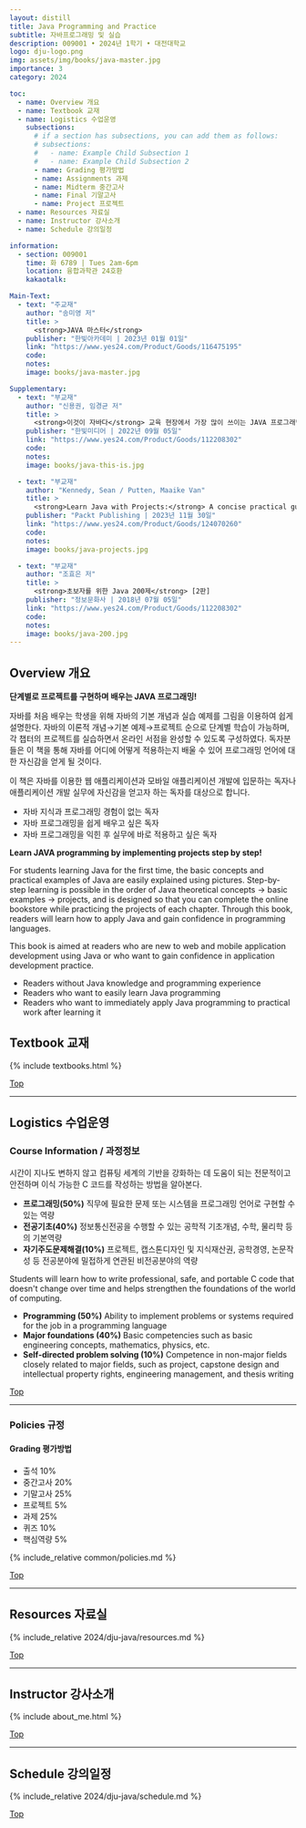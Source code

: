 ```yaml
---
layout: distill
title: Java Programming and Practice
subtitle: 자바프로그래밍 및 실습
description: 009001 • 2024년 1학기 • 대전대학교
logo: dju-logo.png
img: assets/img/books/java-master.jpg
importance: 3
category: 2024

toc:
  - name: Overview 개요
  - name: Textbook 교재
  - name: Logistics 수업운영
    subsections:
      # if a section has subsections, you can add them as follows:
      # subsections:
      #   - name: Example Child Subsection 1
      #   - name: Example Child Subsection 2
      - name: Grading 평가방법
      - name: Assignments 과제
      - name: Midterm 중간고사
      - name: Final 기말고사
      - name: Project 프로젝트
  - name: Resources 자료실
  - name: Instructor 강사소개
  - name: Schedule 강의일정

information:
  - section: 009001
    time: 화 6789 | Tues 2am-6pm
    location: 융합과학관 24호환
    kakaotalk:

Main-Text:
  - text: "주교재"
    author: "송미영 저"
    title: >
      <strong>JAVA 마스터</strong>
    publisher: "한빛아카데미 | 2023년 01월 01일"
    link: "https://www.yes24.com/Product/Goods/116475195"
    code:
    notes:
    image: books/java-master.jpg

Supplementary:
  - text: "부교재"
    author: "신용권, 임경균 저"
    title: >
      <strong>이것이 자바다</strong> 교육 현장에서 가장 많이 쓰이는 JAVA 프로그래밍의 기본서
    publisher: "한빛미디어 | 2022년 09월 05일"
    link: "https://www.yes24.com/Product/Goods/112208302"
    code:
    notes:
    image: books/java-this-is.jpg

  - text: "부교재"
    author: "Kennedy, Sean / Putten, Maaike Van"
    title: >
      <strong>Learn Java with Projects:</strong> A concise practical guide to learning everything a Java professional really needs to know
    publisher: "Packt Publishing | 2023년 11월 30일"
    link: "https://www.yes24.com/Product/Goods/124070260"
    code:
    notes:
    image: books/java-projects.jpg

  - text: "부교재"
    author: "조효은 저"
    title: >
      <strong>초보자를 위한 Java 200제</strong> [2판]
    publisher: "정보문화사 | 2018년 07월 05일"
    link: "https://www.yes24.com/Product/Goods/112208302"
    code:
    notes:
    image: books/java-200.jpg
---
```


## Overview 개요

**단계별로 프로젝트를 구현하며 배우는 JAVA 프로그래밍!**

자바를 처음 배우는 학생을 위해 자바의 기본 개념과 실습 예제를 그림을 이용하여 쉽게 설명한다. 자바의 이론적 개념→기본 예제→프로젝트 순으로 단계별 학습이 가능하며, 각 챕터의 프로젝트를 실습하면서 온라인 서점을 완성할 수 있도록 구성하였다. 독자분들은 이 책을 통해 자바를 어디에 어떻게 적용하는지 배울 수 있어 프로그래밍 언어에 대한 자신감을 얻게 될 것이다.

이 책은 자바를 이용한 웹 애플리케이션과 모바일 애플리케이션 개발에 입문하는 독자나 애플리케이션 개발 실무에 자신감을 얻고자 하는 독자를 대상으로 합니다.

- 자바 지식과 프로그래밍 경험이 없는 독자
- 자바 프로그래밍을 쉽게 배우고 싶은 독자
- 자바 프로그래밍을 익힌 후 실무에 바로 적용하고 싶은 독자

**Learn JAVA programming by implementing projects step by step!**

For students learning Java for the first time, the basic concepts and practical examples of Java are easily explained using pictures. Step-by-step learning is possible in the order of Java theoretical concepts → basic examples → projects, and is designed so that you can complete the online bookstore while practicing the projects of each chapter. Through this book, readers will learn how to apply Java and gain confidence in programming languages.

This book is aimed at readers who are new to web and mobile application development using Java or who want to gain confidence in application development practice.

- Readers without Java knowledge and programming experience
- Readers who want to easily learn Java programming
- Readers who want to immediately apply Java programming to practical work after learning it

## Textbook 교재

{% include textbooks.html %}

<a class="btncv" href="#">Top</a>

---

## Logistics 수업운영

### Course Information / 과정정보

시간이 지나도 변하지 않고 컴퓨팅 세계의 기반을 강화하는 데 도움이 되는 전문적이고 안전하며 이식 가능한 C 코드를 작성하는 방법을 알아본다.

- **프로그래밍(50%)** 직무에 필요한 문제 또는 시스템을 프로그래밍 언어로 구현할 수 있는 역량
- **전공기초(40%)** 정보통신전공을 수행할 수 있는 공학적 기초개념, 수학, 물리학 등의 기본역량
- **자기주도문제해결(10%)** 프로젝트, 캡스톤디자인 및 지식재산권, 공학경영, 논문작성 등 전공분야에 밀접하게 연관된 비전공분야의 역량

Students will learn how to write professional, safe, and portable C code that doesn't change over time and helps strengthen the foundations of the world of computing.

- **Programming (50%)** Ability to implement problems or systems required for the job in a programming language
- **Major foundations (40%)** Basic competencies such as basic engineering concepts, mathematics, physics, etc.
- **Self-directed problem solving (10%)** Competence in non-major fields closely related to major fields, such as project, capstone design and intellectual property rights, engineering management, and thesis writing

<a class="btncv" href="#">Top</a>

---

### Policies 규정

#### Grading 평가방법

- 출석 10%
- 중간고사 20%
- 기말고사 25%
- 프로젝트 5%
- 과제 25%
- 퀴즈 10%
- 핵심역량 5%

{% include_relative common/policies.md %}

<a class="btncv" href="#">Top</a>

---

## Resources 자료실

{% include_relative 2024/dju-java/resources.md %}

<a class="btncv" href="#">Top</a>

---

## Instructor 강사소개

{% include about_me.html %}

<a class="btncv" href="#">Top</a>

---

## Schedule 강의일정

{% include_relative 2024/dju-java/schedule.md %}

<a class="btncv" href="#">Top</a>
